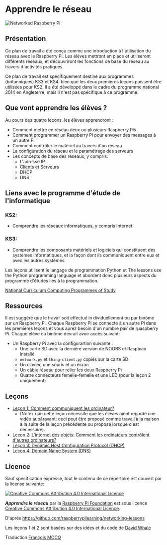 # Apprendre le réseau

![Networked Raspberry Pi](images/pi-network.jpg)

## Présentation

Ce plan de travail a été conçu comme une introduction à l'utilisation du réseau avec le Raspberry Pi. Les élèves mettront en place et utiliseront différents réseaux, et découvriront les fonctions de base du réseau au travers d'activités pratiques.

Ce plan de travail est spécifiquement destiné aux programmes (britanniques) KS3 et KS4, bien que les deux premières leçons puissent être utilisées pour KS2. Il a été développé dans le cadre du programme national 2014 en Angleterre, mais il n'est pas spécifique à ce programme.


## Que vont apprendre les élèves ?

Au cours des quatre leçons, les élèves apprendront :

- Comment mettre en réseau deux ou plusieurs Raspberry Pis
- Comment programmer un Raspberry Pi pour envoyer des messages à un autre Pi
- Comment contrôler le matériel au travers d'un réseau
- La configuration du réseau et le paramétrage des serveurs
- Les concepts de base des réseaux, y compris:
	-  L'adresse IP
	- Clients et Serveurs
	- DHCP
	- DNS


## Liens avec le programme d'étude de l'informatique

### KS2:

- Comprendre les réseaux informatiques, y compris Internet

### KS3:

- Comprendre les composants matériels et logiciels qui constituent des systèmes informatiques, et la façon dont ils communiquent entre eux et avec les autres systèmes.

Les leçons utilisent le langage de programmation Python et The lessons use the Python programming language et abordent donc plusieurs aspects du programme d'études liés à la programmation.

[National Curriculum Computing Programmes of Study](https://www.gov.uk/government/publications/national-curriculum-in-england-computing-programmes-of-study/national-curriculum-in-england-computing-programmes-of-study#key-stage-3)

## Ressources

Il est suggéré que le travail soit effectué in dividuellement ou par binôme sur un Raspberry Pi. Chaque Raspberry Pi se connecte à un autre Pi dans les premières leçons et vous aurez besoin d'un nombre pair de rµaspberry Pi. Chaque élève ou binôme devrait avoir accès  suivant:

- Un Raspberry Pi avec la configurartion suivante :
  - Une carte SD avec la dernière version de NOOBS et Raspbian installé
  - `network.py` et `thing-client.py` copiés sur la carte SD
  - Un clavier, une souris et un écran
  - Un câble réseau pour relier les deux Raspberry Pi
  - Quatre connecteurs femelle-femelle et une LED (pour la leçon 2 uniquement)

## Leçons

- [Leçon 1: Comment communiquent les ordinateur?](lesson-1/lesson.md)
	- (Notez que cette leçon nécessite que les élèves aient regardé une vidéo aupâravant; ceci peut être proposé comme travail à la maison à la suite de la leçon précédente ou proposé lorsque c'est nécessaire).
- [Leçon 2: L'internet des objets: Comment les ordinateurs contrôlent d'autres ordinateurs?](lesson-2/lesson.md)
- [Leçon 3: Dynamic Host Configuration Protocol (DHCP)](lesson-3/lesson.md)
- [Leçon 4: Domain Name System (DNS)](lesson-4/lesson.md)

## Licence

Sauf spécification expresse, tout le contenu de ce répertoire est couvert par la license suivante:

[![Creative Commons Attribution 4.0 International Licence](http://i.creativecommons.org/l/by-sa/4.0/88x31.png)](http://creativecommons.org/licenses/by-sa/4.0/)

***Apprendre le réseau*** par la [Raspberry Pi Foundation](http://www.raspberrypi.org) est sous licence [Creative Commons Attribution 4.0 International Licence](http://creativecommons.org/licenses/by-sa/4.0/).

D'après https://github.com/raspberrypilearning/networking-lessons

Les leçons 1 et 2 sont basées sur des idées et du code de [David Whale](https://twitter.com/whaleygeek)

Traduction [François MOCQ](http://www.framboise314.fr)
